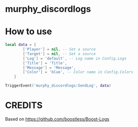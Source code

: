 # murphy_discordlogs
# How to use
```lua
local data = {
        ['Player'] = nil, -- Set a source
        ['Target'] = nil, -- Set a source
        ['Log'] = 'default', -- Log name in Config.Logs
        ['Title'] = 'Title',
        ['Message'] = 'Message',
        ['Color'] = 'blue', -- Color name in Config.Colors
    }

TriggerEvent('murphy_discordlogs:SendLog', data)
```
# CREDITS
Based on https://github.com/boostless/Boost-Logs
